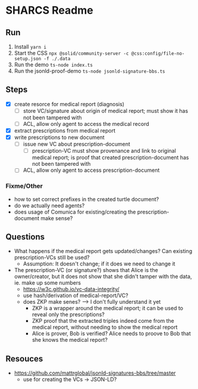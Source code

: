 # SHARCS Readme

## Run

1. Install `yarn i`
2. Start the CSS `npx @solid/community-server -c @css:config/file-no-setup.json -f ./.data`
3. Run the demo `ts-node index.ts`
3. Run the jsonld-proof-demo `ts-node jsonld-signature-bbs.ts`


## Steps

- [X] create resorce for medical report (diagnosis)
  - [ ] store VC/signature about origin of medical report; must show it has not been tampered with
  - [ ] ACL, allow only agent to access the medical record
- [X] extract prescriptions from medical report
- [X] write prescriptions to new document
  - [ ] issue new VC about prescription-document
    - [ ] prescription-VC must show provenance and link to original medical report; is proof that created prescription-document has not been tampered with
  - [ ] ACL, allow only agent to access prescription-document

### Fixme/Other

- how to set correct prefixes in the created turtle document? 
- do we actually need agents?
- does usage of Comunica for existing/creating the prescription-document make sense?

## Questions


- What happens if the medical report gets updated/changes? Can existing prescription-VCs still be used?
  - Assumption: It doesn't change; if it does we need to change it
- The prescription-VC (or signature?) shows that Alice is the owner/creator, but it does not show that she didn't tamper with the data, ie. make up some numbers
  - https://w3c.github.io/vc-data-integrity/
  - use hash/derivation of medical-report/VC?
  - does ZKP make senes? --> I don't fully understand it yet
    - ZKP is a wrapper around the medical report; it can be used to reveal only the prescriptions?
    - ZKP proof that the extracted triples indeed come from the medical report, without needing to show the medical report
    - Alice is prover, Bob is verified? Alice needs to proove to Bob that she knows the medical report?


## Resouces

- https://github.com/mattrglobal/jsonld-signatures-bbs/tree/master
  - use for creating the VCs -> JSON-LD?
